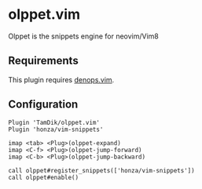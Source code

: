 # olppet.vim

Olppet is the snippets engine for neovim/Vim8

## Requirements

This plugin requires [denops.vim](https://github.com/vim-denops/denops.vim).


## Configuration

```vim
Plugin 'TamDik/olppet.vim'
Plugin 'honza/vim-snippets'

imap <tab> <Plug>(olppet-expand)
imap <C-f> <Plug>(olppet-jump-forward)
imap <C-b> <Plug>(olppet-jump-backward)

call olppet#register_snippets(['honza/vim-snippets'])
call olppet#enable()
```
